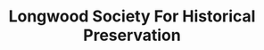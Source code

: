 ---
layout: repo
title: "Longwood Society For Historical Preservation"
id: 20961
permalink: repos/20961/
---